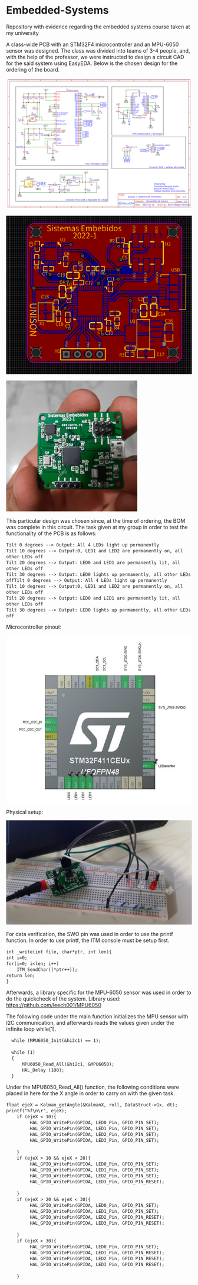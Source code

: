 # Embedded-Systems
Repository with evidence regarding the embedded systems course taken at my university


A class-wide PCB with an STM32F4 microcontroller and an MPU-6050 sensor was designed. The class was divided into teams of 3-4 people, and, with the help of the professor, we were instructed to design a circuit CAD for the said system using EasyEDA. Below is the chosen design for the ordering of the board.

![chosenCAD](https://github.com/CarlosKiamy/Embedded-Systems/blob/main/img/chosenCAD.png)

![pcb](https://github.com/CarlosKiamy/Embedded-Systems/blob/main/img/pcb.png)

![physical_PCB](https://github.com/CarlosKiamy/Embedded-Systems/blob/main/img/physical_PCB.png)

This particular design was chosen since, at the time of ordering, the BOM was complete in this circuit. The task given at my group in order to test the functionality of the PCB is as follows:

```
Tilt 0 degrees --> Output: All 4 LEDs light up permanently
Tilt 10 degrees --> Output:0, LED1 and LED2 are permanently on, all other LEDs off
Tilt 20 degrees --> Output: LED0 and LED1 are permanently lit, all other LEDs off
Tilt 30 degrees --> Output: LED0 lights up permanently, all other LEDs offTilt 0 degrees --> Output: All 4 LEDs light up permanently
Tilt 10 degrees --> Output:0, LED1 and LED2 are permanently on, all other LEDs off
Tilt 20 degrees --> Output: LED0 and LED1 are permanently lit, all other LEDs off
Tilt 30 degrees --> Output: LED0 lights up permanently, all other LEDs off
```

Microcontroller pinout:

![pinout](https://github.com/CarlosKiamy/Embedded-Systems/blob/main/img/pinout.png)

Physical setup:

![pinout](https://github.com/CarlosKiamy/Embedded-Systems/blob/main/img/proto.png)

For data verification, the SWO pin was used in order to use the printf function. In order to use printf, the ITM console must be setup first.
```
int _write(int file, char*ptr, int len){
int i=0;
for(i=0; i<len; i++)
	ITM_SendChar((*ptr++));
return len;
}
```

Afterwards, a library specific for the MPU-6050 sensor was used in order to do the quickcheck of the system.
Library used: https://github.com/leech001/MPU6050

The following code under the main function initializes the MPU sensor with I2C communication, and afterwards reads the values given under the infinite loop while(1).
```
  while (MPU6050_Init(&hi2c1) == 1);
 
  while (1)
  {
	  MPU6050_Read_All(&hi2c1, &MPU6050);
	  HAL_Delay (100);
  }
```

Under the MPU6050_Read_All() function, the following conditions were placed in here for the X angle in order to carry on with the given task.
``` 
float ejeX = Kalman_getAngle(&KalmanX, roll, DataStruct->Gx, dt);
printf("%f\n\r", ejeX);
    if (ejeX < 10){
    	 HAL_GPIO_WritePin(GPIOA, LED0_Pin, GPIO_PIN_SET);
    	 HAL_GPIO_WritePin(GPIOA, LED1_Pin, GPIO_PIN_SET);
    	 HAL_GPIO_WritePin(GPIOA, LED2_Pin, GPIO_PIN_SET);
    	 HAL_GPIO_WritePin(GPIOA, LED3_Pin, GPIO_PIN_SET);

    }
    if (ejeX > 10 && ejeX < 20){
    	 HAL_GPIO_WritePin(GPIOA, LED0_Pin, GPIO_PIN_SET);
    	 HAL_GPIO_WritePin(GPIOA, LED1_Pin, GPIO_PIN_SET);
    	 HAL_GPIO_WritePin(GPIOA, LED2_Pin, GPIO_PIN_SET);
    	 HAL_GPIO_WritePin(GPIOA, LED3_Pin, GPIO_PIN_RESET);

    }
    if (ejeX > 20 && ejeX < 30){
    	 HAL_GPIO_WritePin(GPIOA, LED0_Pin, GPIO_PIN_SET);
    	 HAL_GPIO_WritePin(GPIOA, LED1_Pin, GPIO_PIN_SET);
    	 HAL_GPIO_WritePin(GPIOA, LED2_Pin, GPIO_PIN_RESET);
    	 HAL_GPIO_WritePin(GPIOA, LED3_Pin, GPIO_PIN_RESET);

    }
    if (ejeX > 30){
    	 HAL_GPIO_WritePin(GPIOA, LED0_Pin, GPIO_PIN_SET);
    	 HAL_GPIO_WritePin(GPIOA, LED1_Pin, GPIO_PIN_RESET);
    	 HAL_GPIO_WritePin(GPIOA, LED2_Pin, GPIO_PIN_RESET);
    	 HAL_GPIO_WritePin(GPIOA, LED3_Pin, GPIO_PIN_RESET);

    }
 ```
